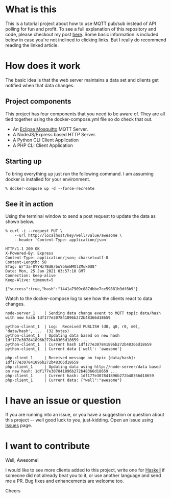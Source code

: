 # What is this
This is a tutorial project about how to use MQTT pub/sub instead of API polling for fun and profit. To see a full explanation of this repository and code, please checkout my post [here](https://medium.com/@naveed125).
Some basic information is included below in case you're not inclined to clicking links. But I really do recommend reading the linked article.

# How does it work
The basic idea is that the web server maintains a data set and clients get notified when that data changes.

## Project components
This project has four components that you need to be aware of. They are all tied together using the docker-compose.yml file so do check that out.
* An [Eclipse Mosquitto](https://mosquitto.org/) MQTT Server.
* A NodeJS/Express based HTTP Server.
* A Python CLI Client Application
* A PHP CLI Client Application

## Starting up
To bring everything up just run the following command. I am assuming docker is installed for your environment.
```
% docker-compose up -d --force-recreate

```

## See it in action
Using the terminal window to send a post request to update the data as shown below.
```
% curl -i --request PUT \
    --url http://localhost/key/well/value/awesome \
    --header 'Content-Type: application/json'

HTTP/1.1 200 OK
X-Powered-By: Express
Content-Type: application/json; charset=utf-8
Content-Length: 58
ETag: W/"3a-0YYHz7BdB/buYbAnWMOlZMuk0U8"
Date: Mon, 25 Jan 2021 03:57:10 GMT
Connection: keep-alive
Keep-Alive: timeout=5

{"success":true,"hash":"1441a7909c087dbbe7ce59881b9df8b9"}

```
Watch to the docker-compose log to see how the clients react to data changes.

```
node-server_1    | Sending data change event to MQTT topic data/hash with new hash 1df177e307841896b272b48366d18659

python-client_1  | Log:  Received PUBLISH (d0, q0, r0, m0), 'data/hash', ...  (32 bytes)
python-client_1  | Updating data based on new hash 1df177e307841896b272b48366d18659 ...
python-client_1  | Current hash 1df177e307841896b272b48366d18659
python-client_1  | Current data {'well': 'awesome'}

php-client_1     | Received message on topic [data/hash]: 1df177e307841896b272b48366d18659
php-client_1     | Updating data using http://node-server/data based on new hash: 1df177e307841896b272b48366d18659 ...
php-client_1     | Current hash: 1df177e307841896b272b48366d18659
php-client_1     | Current data: {"well":"awesome"}
```

# I have an issue or question
If you are running into an issue, or you have a suggestion or question about this project -- well good luck to you, just-kidding. Open an issue using [Issues](https://github.com/naveed125/mqtt-api-pub-sub/issues) page.

# I want to contribute
Well, Awesome! 

I would like to see more clients added to this project, write one for [Haskell](https://www.haskell.org/) if someone did not already beat you to it, or use another language and send me a PR. Bug fixes and enhancements are welcome too.

Cheers
